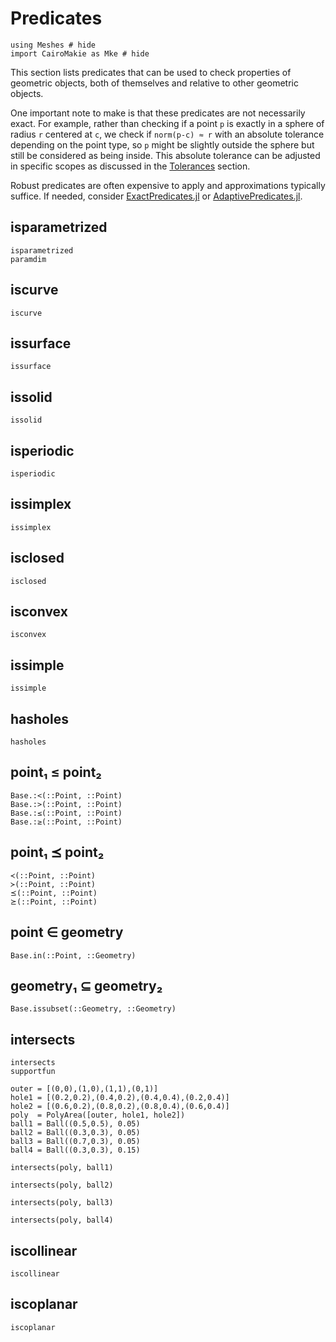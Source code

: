 # Predicates

```@example intersects
using Meshes # hide
import CairoMakie as Mke # hide
```

This section lists predicates that can be used to check properties of geometric
objects, both of themselves and relative to other geometric objects. 

One important note to make is that these predicates are not necessarily exact.
For example, rather than checking if a point `p` is exactly in a sphere of radius
`r` centered at `c`, we check if `norm(p-c) ≈ r` with an absolute tolerance depending
on the point type, so `p` might be slightly outside the sphere but still be considered
as being inside. This absolute tolerance can be adjusted in specific scopes as discussed
in the [Tolerances](tolerances.md) section.

Robust predicates are often expensive to apply and approximations typically suffice.
If needed, consider [ExactPredicates.jl](https://github.com/lairez/ExactPredicates.jl) or 
[AdaptivePredicates.jl](https://github.com/JuliaGeometry/AdaptivePredicates.jl).

## isparametrized

```@docs
isparametrized
paramdim
```

## iscurve

```@docs
iscurve
```

## issurface

```@docs
issurface
```

## issolid

```@docs
issolid
```

## isperiodic

```@docs
isperiodic
```

## issimplex

```@docs
issimplex
```

## isclosed

```@docs
isclosed
```

## isconvex

```@docs
isconvex
```

## issimple

```@docs
issimple
```

## hasholes

```@docs
hasholes
```

## point₁ ≤ point₂

```@docs
Base.:<(::Point, ::Point)
Base.:>(::Point, ::Point)
Base.:≤(::Point, ::Point)
Base.:≥(::Point, ::Point)
```

## point₁ ⪯ point₂

```@docs
≺(::Point, ::Point)
≻(::Point, ::Point)
⪯(::Point, ::Point)
⪰(::Point, ::Point)
```

## point ∈ geometry

```@docs
Base.in(::Point, ::Geometry)
```

## geometry₁ ⊆ geometry₂

```@docs
Base.issubset(::Geometry, ::Geometry)
```

## intersects

```@docs
intersects
supportfun
```

```@example intersects
outer = [(0,0),(1,0),(1,1),(0,1)]
hole1 = [(0.2,0.2),(0.4,0.2),(0.4,0.4),(0.2,0.4)]
hole2 = [(0.6,0.2),(0.8,0.2),(0.8,0.4),(0.6,0.4)]
poly  = PolyArea([outer, hole1, hole2])
ball1 = Ball((0.5,0.5), 0.05)
ball2 = Ball((0.3,0.3), 0.05)
ball3 = Ball((0.7,0.3), 0.05)
ball4 = Ball((0.3,0.3), 0.15)

intersects(poly, ball1)
```

```@example intersects
intersects(poly, ball2)
```

```@example intersects
intersects(poly, ball3)
```

```@example intersects
intersects(poly, ball4)
```

## iscollinear 

```@docs 
iscollinear 
``` 

## iscoplanar 

```@docs 
iscoplanar 
```
